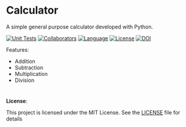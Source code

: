 # Calculator

A simple general purpose calculator developed with Python.

[![Unit Tests](https://github.com/SahithiAmmana/Group2_HW1/actions/workflows/unit-tests.yml/badge.svg)](https://github.com/SahithiAmmana/Group2_HW1/actions/workflows/unit-tests.yml)
[![Collaborators](https://img.shields.io/badge/Collaborators-5-orange.svg?style=flat)](https://github.com/SahithiAmmana/Group2_HW1/settings/access?query=filter%3Acollaborators)
[![Language](https://img.shields.io/badge/Language-Python-blue.svg?style=flat)](https://github.com/SahithiAmmana/Group2_HW1/search?l=python)
[![License](https://img.shields.io/badge/License-MIT-purple.svg?style=flat)](https://github.com/SahithiAmmana/Group2_HW1/blob/main/LICENSE)
[![DOI](https://zenodo.org/badge/528500080.svg)](https://zenodo.org/badge/latestdoi/528500080)


Features:
- Addition
- Subtraction
- Multiplication
- Division

#
**License**:

This project is licensed under the MIT License. See the [LICENSE](https://github.com/SahithiAmmana/Group2_HW1/blob/main/LICENSE) file for details
